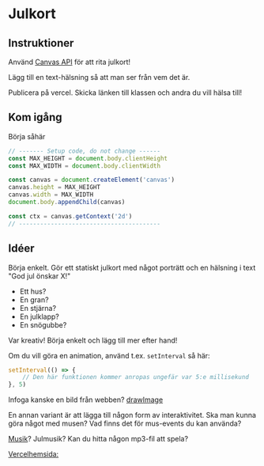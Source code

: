 # Julkort

## Instruktioner

Använd [Canvas API](https://developer.mozilla.org/en-US/docs/Web/API/Canvas_API) för att rita julkort!

Lägg till en text-hälsning så att man ser från vem det är.

Publicera på vercel. Skicka länken till klassen och andra du vill hälsa till!

## Kom igång

Börja såhär
````javascript
// ------- Setup code, do not change ------
const MAX_HEIGHT = document.body.clientHeight
const MAX_WIDTH = document.body.clientWidth

const canvas = document.createElement('canvas')
canvas.height = MAX_HEIGHT
canvas.width = MAX_WIDTH
document.body.appendChild(canvas)

const ctx = canvas.getContext('2d')
// ----------------------------------------
````

## Idéer

Börja enkelt. Gör ett statiskt julkort med något porträtt och en hälsning i text "God jul önskar X!"

* Ett hus?
* En gran?
* En stjärna?
* En julklapp?
* En snögubbe?

Var kreativ! Börja enkelt och lägg till mer efter hand!

Om du vill göra en animation, använd t.ex. `setInterval` så här:
````javascript
setInterval(() => {
    // Den här funktionen kommer anropas ungefär var 5:e millisekund
}, 5)
````

Infoga kanske en bild från webben? [drawImage](https://developer.mozilla.org/en-US/docs/Web/API/CanvasRenderingContext2D/drawImage)

En annan variant är att lägga till någon form av interaktivitet. Ska man kunna göra något med musen? Vad finns det för mus-events du kan använda?

[Musik](https://developer.mozilla.org/en-US/docs/Web/API/HTMLAudioElement/Audio)? Julmusik? Kan du hitta någon mp3-fil att spela?

[Vercelhemsida:]()